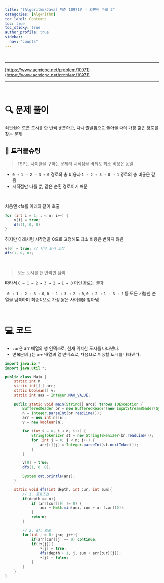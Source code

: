 ```yaml
---
title: "[Algorithm/Java] 백준 10971번 - 외판원 순회 2"
categories: [Algorithm]
toc_label: Contents
toc: true
toc_sticky: true
author_profile: true
sidebar:
  nav: "counts"
---
```


<br>

---

[https://www.acmicpc.net/problem/10971](https://www.acmicpc.net/problem/10971)

---

<br>

# 🔍 문제 풀이

외판원이 모든 도시를 한 번씩 방문하고, 다시 출발점으로 돌아올 때의 가장 짧은 경로를 찾는 문제

## 💫 트러블슈팅

> TSP는 사이클을 구하는 문제라 시작점을 바꿔도 최소 비용은 동일

- `0 → 1 → 2 → 3 → 0` 경로의 총 비용과 `1 → 2 → 3 → 0 → 1` 경로의 총 비용은 같음
- 시작점만 다를 뿐, 같은 순환 경로이기 때문

<br>

처음엔 dfs를 아래와 같이 호출

```java
for (int i = 1; i < n; i++) {
    v[i] = true;
    dfs(1, 0, 0);
}
```

하지만 아래처럼 시작점을 0으로 고정해도 최소 비용은 변하지 않음

```java
v[0] = true; // 시작 도시 고정
dfs(1, 0, 0);
```

<br>

> 모든 도시를 한 번씩만 탐색

따라서 `0 → 1 → 2 → 3 → 2 → 1 → 0` 이런 경로는 불가

` 0 → 1 → 2 → 3 → 0`, `0 → 1 → 3 → 2 → 0`, `0 → 2 → 1 → 3 → 0` 등 모든 가능한 순열을 탐색하며 최종적으로 가장 짧은 사이클을 찾아냄

<br>

# 💻 코드

- `cur`은 arr 배열의 행 인덱스로, 현재 위치한 도시를 나타낸다.
- 반복문의 `j`는 `arr` 배열의 열 인덱스로, 다음으로 이동할 도시를 나타낸다.

```java
import java.io.*;
import java.util.*;

public class Main {
    static int n;
    static int[][] arr;
    static boolean[] v;
    static int ans = Integer.MAX_VALUE;

    public static void main(String[] args) throws IOException {
        BufferedReader br = new BufferedReader(new InputStreamReader(System.in));
        n = Integer.parseInt(br.readLine());
        arr = new int[n][n];
        v = new boolean[n];

        for (int i = 0; i < n; i++) {
            StringTokenizer st = new StringTokenizer(br.readLine());
            for (int j = 0; j < n; j++) {
                arr[i][j] = Integer.parseInt(st.nextToken());
            }
        }

        v[0] = true;
        dfs(1, 0, 0);

        System.out.println(ans);
    }

    static void dfs(int depth, int cur, int sum){
        // 1. 종료조건
        if(depth == n){
            if (arr[cur][0] != 0) {
                ans = Math.min(ans, sum + arr[cur][0]);
            }
            return;
        }

        // 2. dfs 호출
        for(int j = 0; j<n; j++){
            if(arr[cur][j] == 0) continue;
            if(!v[j]){
                v[j] = true;
                dfs(depth + 1, j, sum + arr[cur][j]);
                v[j] = false;
            }
        }
    }
}
```

<br>
